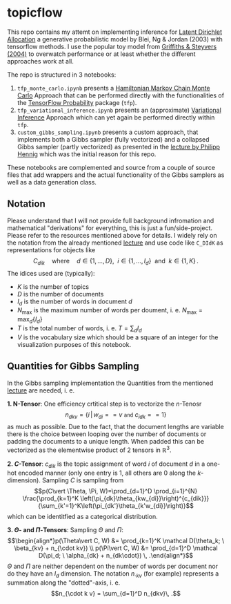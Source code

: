 # topicflow

This repo contains my attemt on implementing inference for [Latent Dirichlet Allocation](https://www.jmlr.org/papers/volume3/blei03a/blei03a.pdf) a generative probabilistic model by Blei, Ng & Jordan (2003) with tensorflow methods. I use the popular toy model from [Griffiths & Steyvers (2004)](https://www.pnas.org/doi/full/10.1073/pnas.0307752101) to overwatch performance or at least whether the different approaches work at all.

The repo is structured in 3 notebooks:

1. `tfp_monte_carlo.ipynb` presents a [Hamiltonian Markov Chain Monte Carlo](https://www.tensorflow.org/probability/examples/A_Tour_of_TensorFlow_Probability#mcmc) Approach that can be performed directly with the functionalities of the [TensorFlow Probability](https://www.tensorflow.org/probability) package (`tfp`).
2. `tfp_variational_inference.ipynb` presents an (approximate) [Variational Inference](https://colab.research.google.com/github/tensorflow/probability/blob/main/tensorflow_probability/examples/jupyter_notebooks/Variational_Inference_and_Joint_Distributions.ipynb) Approach which can yet again be performed directly within `tfp`.
3. `custom_gibbs_sampling.ipynb` presents a custom approach, that implements both a Gibbs sampler (fully vectorized) and a collapsed Gibbs sampler (partly vectorized) as presented in the [lecture by Philipp Hennig](https://youtu.be/z2q7LhsnWNg) which was the initial reason for this repo.

These notebooks are complemented and source from a couple of source files that add wrappers and the actual functionality of the Gibbs samplers as well as a data generation class.

## Notation

Please understand that I will not provide full background infromation and mathematical "derivations" for everything, this is just a fun/side-project. Please refer to the resources mentioned above for details. I widely rely on the notation from the already mentioned [lecture](https://youtu.be/z2q7LhsnWNg) and use code like `C_DIdK` as representations for objects like 
$$C_{dik}\quad \textsf{where} \quad d\in \{1, \dots, D\}, \ \ i \in \{1, \dots , I_d\} \ \ \textsf{and} \ \ k \in \{1, K \}\, .$$
The idices used are (typically):
- $K$ is the number of topics 
- $D$ is the number of documents
- $I_d$ is the number of words in document $d$
- $N_{\mathrm{max}}$ is the maximum number of words per doument, i. e. $N_{\mathrm{max}} = \max_d \{I_d\}$
- $T$ is the total number of words, i. e. $T = \sum_d I_d$
- $V$ is the vocabulary size which should be a square of an integer for the visualization purposes of this notebook.

## Quantities for Gibbs Sampling

In the Gibbs sampling implementation the Quantities from the mentioned [lecture](https://youtu.be/z2q7LhsnWNg) are needed, i. e. 


**1. N-Tensor**: One efficiency crtitical step is to vectorize the $n$-Tenosr
$$n_{dkv} =  \{i \, \vert \, w_{di} == v \ \texttt{and} \ c_{idk} ==1\}$$
as much as possible. Due to the fact, that the document lengths are variable there is the choice between looping over the number of documents or padding the documents to a unique length. When padded this can be vectorized as the elementwise product of 2 tensors in $\mathbb{R}^3$.

**2. $C$-Tensor**: $c_{dik}$ is the topic assignment of word $i$ of document $d$ in a one-hot encoded manner (only one entry is 1, all others are 0 along the $k$-dimension). Sampling $C$ is sampling from 
$$p(C\vert \Theta, \Pi, W)=\prod_{d=1}^D \prod_{i=1}^{N} \frac{\prod_{k=1}^K \left(\pi_{dk}\theta_{kw_{di}}\right)^{c_{dik}}}{\sum_{k'=1}^K\left(\pi_{dk'}\theta_{k'w_{di}}\right)}$$ 
which can be identitfied as a categorical distribution.

**3. $\Theta$- and $\Pi$-Tensors**: Sampling $\Theta$ and $\Pi$:
$$\begin{align*}p(\Theta\vert C, W) &= \prod_{k=1}^K \mathcal D(\theta_k; \ \beta_{kv} + n_{\cdot kv}) \\ p(\Pi\vert C, W)    &= \prod_{d=1}^D \mathcal D(\pi_d; \ \alpha_{dk} + n_{dk\cdot}) \, .\end{align*}$$
$\Theta$ and $\Pi$ are neither dependent on the number of words per document nor do they have an $I_d$ dimension. The notation $n_{\cdot k v}$ (for example) represents a summation along the "dotted"-axis, i. e.
$$n_{\cdot k v} = \sum_{d=1}^D n_{dkv}\, .$$